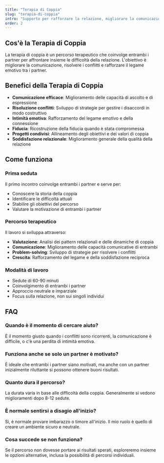 ```yaml
---
title: "Terapia di Coppia"
slug: "terapia-di-coppia"
intro: "Supporto per rafforzare la relazione, migliorare la comunicazione e risolvere conflitti nella coppia."
order: 2
---
```


## Cos'è la Terapia di Coppia

La terapia di coppia è un percorso terapeutico che coinvolge entrambi i partner per affrontare insieme le difficoltà della relazione. L'obiettivo è migliorare la comunicazione, risolvere i conflitti e rafforzare il legame emotivo tra i partner.

## Benefici della Terapia di Coppia

- **Comunicazione efficace**: Miglioramento delle capacità di ascolto e di espressione
- **Risoluzione conflitti**: Sviluppo di strategie per gestire i disaccordi in modo costruttivo
- **Intimità emotiva**: Rafforzamento del legame emotivo e della connessione
- **Fiducia**: Ricostruzione della fiducia quando è stata compromessa
- **Progetti condivisi**: Allineamento degli obiettivi e dei valori di coppia
- **Soddisfazione relazionale**: Miglioramento generale della qualità della relazione

## Come funziona

### Prima seduta
Il primo incontro coinvolge entrambi i partner e serve per:
- Conoscere la storia della coppia
- Identificare le difficoltà attuali
- Stabilire gli obiettivi del percorso
- Valutare la motivazione di entrambi i partner

### Percorso terapeutico
Il lavoro si sviluppa attraverso:
- **Valutazione**: Analisi dei pattern relazionali e delle dinamiche di coppia
- **Comunicazione**: Miglioramento delle capacità comunicative di entrambi
- **Problem-solving**: Sviluppo di strategie per risolvere i conflitti
- **Crescita**: Rafforzamento del legame e della soddisfazione reciproca

### Modalità di lavoro
- Sedute di 60-90 minuti
- Coinvolgimento di entrambi i partner
- Approccio neutrale e imparziale
- Focus sulla relazione, non sui singoli individui

## FAQ

### Quando è il momento di cercare aiuto?
È il momento giusto quando i conflitti sono ricorrenti, la comunicazione è difficile, o c'è una perdita di intimità emotiva.

### Funziona anche se solo un partner è motivato?
È ideale che entrambi i partner siano motivati, ma anche con un partner inizialmente riluttante si possono ottenere buoni risultati.

### Quanto dura il percorso?
La durata varia in base alle difficoltà della coppia. Generalmente si vedono miglioramenti dopo 8-12 sedute.

### È normale sentirsi a disagio all'inizio?
Sì, è normale provare imbarazzo o timore all'inizio. Il mio ruolo è quello di creare un ambiente sicuro e neutrale.

### Cosa succede se non funziona?
Se il percorso non dovesse portare ai risultati sperati, esploreremo insieme le opzioni alternative, inclusa la possibilità di percorsi individuali.

